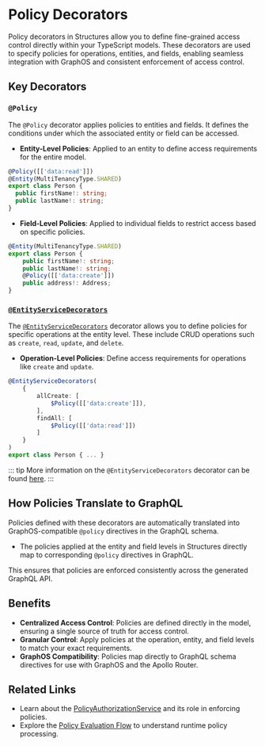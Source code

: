 # Policy Decorators

Policy decorators in Structures allow you to define fine-grained access control directly within your TypeScript models. These decorators are used to specify policies for operations, entities, and fields, enabling seamless integration with GraphOS and consistent enforcement of access control.

## Key Decorators

### `@Policy`

The `@Policy` decorator applies policies to entities and fields. It defines the conditions under which the associated entity or field can be accessed.

- **Entity-Level Policies**: Applied to an entity to define access requirements for the entire model.
```typescript
@Policy([['data:read']])
@Entity(MultiTenancyType.SHARED)
export class Person {
  public firstName!: string;
  public lastName!: string;
}
```

- **Field-Level Policies**: Applied to individual fields to restrict access based on specific policies.
```typescript
@Entity(MultiTenancyType.SHARED)
export class Person {
    public firstName!: string;
    public lastName!: string;
    @Policy([['data:create']])
    public address!: Address;
}
```

### [`@EntityServiceDecorators`](./entity-service-decorators)

The [`@EntityServiceDecorators`](./entity-service-decorators) decorator allows you to define policies for specific operations at the entity level. These include CRUD operations such as `create`, `read`, `update`, and `delete`.

- **Operation-Level Policies**: Define access requirements for operations like `create` and `update`.
```typescript
@EntityServiceDecorators(
    {
        allCreate: [
            $Policy([['data:create']]),
        ],
        findAll: [
            $Policy([['data:read']])
        ]
    }
)
export class Person { ... }
```
::: tip
More information on the `@EntityServiceDecorators` decorator can be found [here](./entity-service-decorators).
:::

## How Policies Translate to GraphQL

Policies defined with these decorators are automatically translated into GraphOS-compatible `@policy` directives in the GraphQL schema.

- The policies applied at the entity and field levels in Structures directly map to corresponding `@policy` directives in GraphQL.

This ensures that policies are enforced consistently across the generated GraphQL API.

## Benefits

- **Centralized Access Control**: Policies are defined directly in the model, ensuring a single source of truth for access control.
- **Granular Control**: Apply policies at the operation, entity, and field levels to match your exact requirements.
- **GraphOS Compatibility**: Policies map directly to GraphQL schema directives for use with GraphOS and the Apollo Router.

## Related Links

- Learn about the [PolicyAuthorizationService](../../reference/graphos/policy-authorization-service) and its role in enforcing policies.
- Explore the [Policy Evaluation Flow](./policy-evaluation-flow) to understand runtime policy processing.
